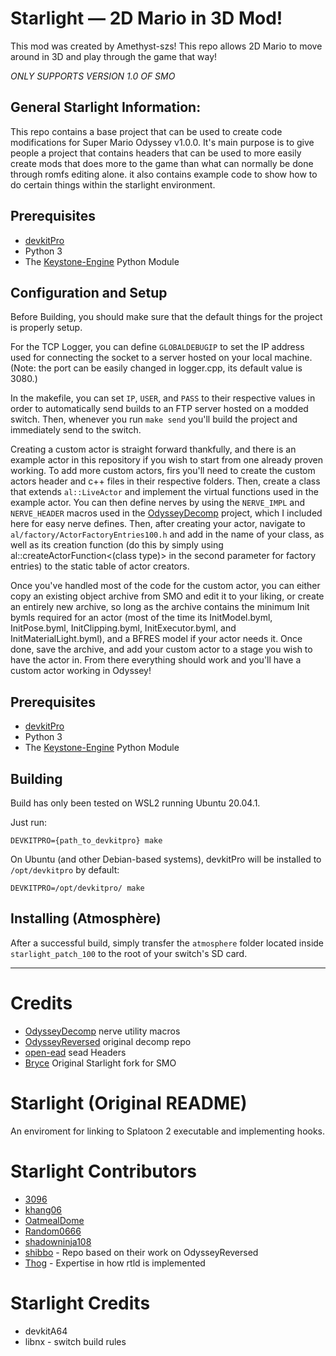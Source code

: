 # Starlight — 2D Mario in 3D Mod!

This mod was created by Amethyst-szs! This repo allows 2D Mario to move around in 3D and play through the game that way!

*ONLY SUPPORTS VERSION 1.0 OF SMO*

## General Starlight Information:

This repo contains a base project that can be used to create code modifications for Super Mario Odyssey v1.0.0. It's main purpose is to give people a project that contains headers that can be used to more easily create mods that does more to the game than what can normally be done through romfs editing alone. it also contains example code to show how to do certain things within the starlight environment.

## Prerequisites

- [devkitPro](https://devkitpro.org/) 
- Python 3
- The [Keystone-Engine](https://www.keystone-engine.org/) Python Module

## Configuration and Setup

Before Building, you should make sure that the default things for the project is properly setup. 

For the TCP Logger, you can define `GLOBALDEBUGIP` to set the IP address used for connecting the socket to a server hosted on your local machine. (Note: the port can be easily changed in logger.cpp, its default value is 3080.)

In the makefile, you can set `IP`, `USER`, and `PASS` to their respective values in order to automatically send builds to an FTP server hosted on a modded switch. Then, whenever you run `make send` you'll build the project and immediately send to the switch.

Creating a custom actor is straight forward thankfully, and there is an example actor in this repository if you wish to start from one already proven working. To add more custom actors, firs you'll need to create the custom actors header and c++ files in their respective folders. Then, create a class that extends `al::LiveActor` and implement the virtual functions used in the example actor. You can then define nerves by using the `NERVE_IMPL` and `NERVE_HEADER` macros used in the [OdysseyDecomp](https://github.com/MonsterDruide1/OdysseyDecomp) project, which I included here for easy nerve defines. Then, after creating your actor, navigate to `al/factory/ActorFactoryEntries100.h` and add in the name of your class, as well as its creation function (do this by simply using al::createActorFunction<(class type)> in the second parameter for factory entries) to the static table of actor creators. 

Once you've handled most of the code for the custom actor, you can either copy an existing object archive from SMO and edit it to your liking, or create an entirely new archive, so long as the archive contains the minimum Init bymls required for an actor (most of the time its InitModel.byml, InitPose.byml, InitClipping.byml, InitExecutor.byml, and InitMaterialLight.byml), and a BFRES model if your actor needs it. Once done, save the archive, and add your custom actor to a stage you wish to have the actor in. From there everything should work and you'll have a custom actor working in Odyssey!

## Prerequisites

- [devkitPro](https://devkitpro.org/) 
- Python 3
- The [Keystone-Engine](https://www.keystone-engine.org/) Python Module

## Building

Build has only been tested on WSL2 running Ubuntu 20.04.1.

Just run:
```
DEVKITPRO={path_to_devkitpro} make
```

On Ubuntu (and other Debian-based systems), devkitPro will be installed to `/opt/devkitpro` by default:

```
DEVKITPRO=/opt/devkitpro/ make
```

## Installing (Atmosphère)

After a successful build, simply transfer the `atmosphere` folder located inside `starlight_patch_100` to the root of your switch's SD card.

---

# Credits
- [OdysseyDecomp](https://github.com/MonsterDruide1/OdysseyDecomp) nerve utility macros
- [OdysseyReversed](https://github.com/shibbo/OdysseyReversed) original decomp repo
- [open-ead](https://github.com/open-ead/sead) sead Headers
- [Bryce](https://github.com/brycewithfiveunderscores/Starlight-SMO-Example/) Original Starlight fork for SMO

# Starlight (Original README)
An enviroment for linking to Splatoon 2 executable and implementing hooks.

# Starlight Contributors
- [3096](https://github.com/3096)
- [khang06](https://github.com/khang06)
- [OatmealDome](https://github.com/OatmealDome)
- [Random0666](https://github.com/random0666)
- [shadowninja108](https://github.com/shadowninja108)
- [shibbo](https://github.com/shibbo) - Repo based on their work on OdysseyReversed
- [Thog](https://github.com/Thog) - Expertise in how rtld is implemented

# Starlight Credits
- devkitA64
- libnx - switch build rules
